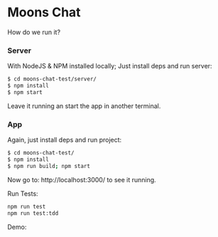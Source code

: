# Moons Chat

How do we run it?

### Server

With NodeJS & NPM installed locally; Just install deps and run server:

```bash
$ cd moons-chat-test/server/
$ npm install
$ npm start
```

Leave it running an start the app in another terminal.

### App

Again, just install deps and run project:

```bash
$ cd moons-chat-test/
$ npm install
$ npm run build; npm start
```

Now go to: http://localhost:3000/ to see it running.

Run Tests:

```bash
npm run test
npm run test:tdd
```
Demo:

